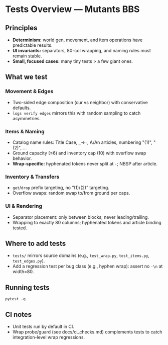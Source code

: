 # Tests Overview — Mutants BBS

## Principles
- **Determinism:** world gen, movement, and item operations have predictable results.
- **UI invariants:** separators, 80-col wrapping, and naming rules must remain stable.
- **Small, focused cases:** many tiny tests > a few giant ones.

## What we test

### Movement & Edges
- Two-sided edge composition (cur vs neighbor) with conservative defaults.
- `logs verify edges` mirrors this with random sampling to catch asymmetries.

### Items & Naming
- Catalog name rules: Title Case, `_`→`-`, A/An articles, numbering "(1)", "(2)", …
- Ground capacity (≤6) and inventory cap (10) with overflow swap behavior.
- **Wrap-specific:** hyphenated tokens never split at `-`; NBSP after article.

### Inventory & Transfers
- `get`/`drop` prefix targeting, no “(1)/(2)” targeting.
- Overflow swaps: random swap to/from ground per caps.

### UI & Rendering
- Separator placement: only between blocks; never leading/trailing.
- Wrapping to exactly 80 columns; hyphenated tokens and article binding tested.

## Where to add tests
- `tests/` mirrors source domains (e.g., `test_wrap.py`, `test_items.py`, `test_edges.py`).
- Add a regression test per bug class (e.g., hyphen wrap): assert no `-\n` at width=80.

## Running tests

```
pytest -q
```

## CI notes
- Unit tests run by default in CI.
- Wrap probe/guard (see docs/ci_checks.md) complements tests to catch integration-level wrap regressions.
